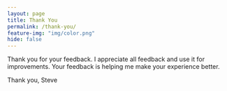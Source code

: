 ```yaml
---
layout: page
title: Thank You
permalink: /thank-you/
feature-img: "img/color.png"
hide: false
---
```


Thank you for your feedback.  I appreciate all feedback and use it for improvements.  Your feedback is helping me make your experience better.  

Thank you,
Steve
